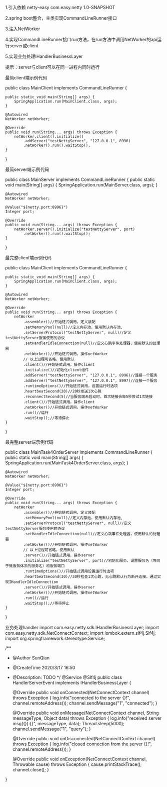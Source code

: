 1.引入依赖
        <dependency>
            <artifactId>netty-easy</artifactId>
            <groupId>com.easy.netty</groupId>
            <version>1.0-SNAPSHOT</version>
        </dependency>


2.spring boot整合，主类实现CommandLineRunner接口

3.注入NetWorker

4.实现CommandLineRunner接口run方法，在run方法中调用NetWorker的api运行server或client

5.实现业务处理IHandlerBusinessLayer

提示：server与client可以在同一进程内同时运行

最简client端示例代码

public class MainClient implements CommandLineRunner {

    public static void main(String[] args) {
        SpringApplication.run(MainClient.class, args);
    }

    @Autowired
    NetWorker netWorker;

    @Override
    public void run(String... args) throws Exception {
        netWorker.client().initialize()
            .addServer("testNettyServer", "127.0.0.1", 8996)
            .netWorker().run().waitStop();
    }
}

最简server端示例代码

public class MainServer implements CommandLineRunner {
    public static void main(String[] args) {
        SpringApplication.run(MainServer.class, args);
    }

    @Autowired
    NetWorker netWorker;

    @Value("${netty.port:8996}")
    Integer port;

    @Override
    public void run(String... args) throws Exception {
        netWorker.server().initialize("testNettyServer", port)
            .netWorker().run().waitStop();
    }
}

最完整client端示例代码

public class MainClient implements CommandLineRunner {

    public static void main(String[] args) {
        SpringApplication.run(MainClient.class, args);
    }

    @Autowired
    NetWorker netWorker;

    @Override
    public void run(String... args) throws Exception {
        netWorker
            .assembler()//开始链式调用，定义装配
            .setMemoryPool(null)//定义内存池，使用默认内存池,
            .setServerProtocol("testNettyServer", null)//定义testNettyServer服务使用的协议
            .setHandlerIdleConnection(null)//定义心跳事件处理器，使用默认的处理器
            .netWorker()//开始链式调用，操作netWorker
            // 以上过程可省略，使用默认
            .client()//开始链式调用，操作client
            .initialize()//初始化client组件
            .addServer("testNettyServer", "127.0.0.1", 8996)//连接一个服务
            .addServer("testNettyServer", "127.0.0.1", 8997)//连接一个服务
            .runtimeOptions()//开始链式调用，设置运行时选项
            .heartbeatSecond(20)//20秒发送1次心跳
            .reconnectSecond(5)//当服务端未启动时，首次链接会每5秒尝试1次链接
            .client()//开始链式调用，操作client
            .netWorker()//开始链式调用，操作netWorker
            .run()//运行
            .waitStop();//等待停止
    }
}

最完整server端示例代码

public class MainTask4OrderServer implements CommandLineRunner {
    public static void main(String[] args) {
        SpringApplication.run(MainTask4OrderServer.class, args);
    }

    @Autowired
    NetWorker netWorker;

    @Value("${netty.port:8996}")
    Integer port;

    @Override
    public void run(String... args) throws Exception {
        netWorker
            .assembler()//开始链式调用，定义装配
            .setMemoryPool(null)//定义内存池，使用默认内存池,
            .setServerProtocol("testNettyServer", null)//定义testNettyServer服务使用的协议
            .setHandlerIdleConnection(null)//定义心跳事件处理器，使用默认的处理器
            .netWorker()//开始链式调用，操作netWorker
            // 以上过程可省略，使用默认
            .server()//开始链式调用，操作server
            .initialize("testNettyServer", port)//初始化服务，设置服务名（等同于微服务体系的服务名）和服务端口
            .runtimeOptions()//开始链式调用设置运行时选项
            .heartbeatSecond(30)//30秒检查1次心跳，无心跳默认行为断开连接，通过实现IHandlerIdleConnection
            .server()//开始链式调用，操作server
            .netWorker()//开始链式调用，操作netWorker
            .run()//运行
            .waitStop();//等待停止
    }
}

业务处理handler
import com.easy.netty.sdk.IHandlerBusinessLayer;
import com.easy.netty.sdk.NetConnectContext;
import lombok.extern.slf4j.Slf4j;
import org.springframework.stereotype.Service;

/**
 * @Author SunQian
 * @CreateTime 2020/3/17 16:50
 * @Description: TODO
 */
@Service
@Slf4j
public class HandlerServerEvent implements IHandlerBusinessLayer {

    @Override
    public void onConnected(NetConnectContext channel) throws Exception {
        log.info("connected to the server {}!", channel.remoteAddress());
        channel.sendMessage("1", "connected");
    }

    @Override
    public void onMessage(NetConnectContext channel, String messageType, Object data) throws Exception {
        log.info("received server msg({}):{}", messageType, data);
        Thread.sleep(5000);
        channel.sendMessage("1", "query");
    }

    @Override
    public void onDisconnected(NetConnectContext channel) throws Exception {
        log.info("closed connection from the server {}!", channel.remoteAddress());
    }

    @Override
    public void onException(NetConnectContext channel, Throwable cause) throws Exception {
        cause.printStackTrace();
        channel.close();
    }

}
